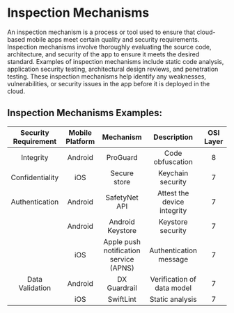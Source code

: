 # Inspection Mechanisms 

An inspection mechanism is a process or tool used to ensure that cloud-based mobile apps meet certain quality and security requirements. Inspection mechanisms involve thoroughly evaluating the source code, architecture, and security of the app to ensure it meets the desired standard. Examples of inspection mechanisms include static code analysis, application security testing, architectural design reviews, and penetration testing. These inspection mechanisms help identify any weaknesses, vulnerabilities, or security issues in the app before it is deployed in the cloud.

## Inspection Mechanisms Examples: 

Security Requirement     | Mobile Platform | Mechanism                                     | Description                    | OSI Layer
:----------------------:|:---------------:|:--------------------------------------------:|:-----------------------------:|:-----:
Integrity               | Android         | ProGuard                                     | Code obfuscation              | 8
Confidentiality         | iOS             | Secure store                                 | Keychain security             | 7
Authentication          | Android         | SafetyNet API                                | Attest the device integrity   | 7
                         | Android         | Android Keystore                            | Keystore security            | 7
                         | iOS             | Apple push notification service (APNS)      | Authentication message       | 7
Data Validation         | Android         | DX Guardrail                                 | Verification of data model   | 7
                         | iOS             | SwiftLint                                    | Static analysis              | 7